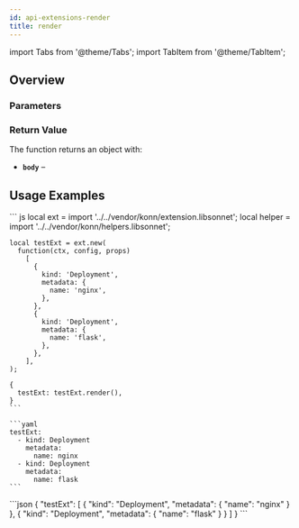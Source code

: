 ```yaml
---
id: api-extensions-render
title: render
---
```


import Tabs from '@theme/Tabs';
import TabItem from '@theme/TabItem';

## Overview



### Parameters

### Return Value
The function returns an object with:
- **`body`** – 

## Usage Examples


<Tabs>
     <TabItem value="jsonnet" label="Jsonnet" default>
    ``` js
    local ext = import '../../vendor/konn/extension.libsonnet';
    local helper = import '../../vendor/konn/helpers.libsonnet';

    local testExt = ext.new(
      function(ctx, config, props)
        [
          {
            kind: 'Deployment',
            metadata: {
              name: 'nginx',
            },
          },
          {
            kind: 'Deployment',
            metadata: {
              name: 'flask',
            },
          },
        ],
    );

    {
      testExt: testExt.render(),
    }
    ``` 
  </TabItem>
  <TabItem value="yaml" label="YAML Output">

    ```yaml
    testExt:
      - kind: Deployment
        metadata:
          name: nginx
      - kind: Deployment
        metadata:
          name: flask
    ```
  </TabItem>
  <TabItem value="json" label="JSON Output">
    ```json
    {
       "testExt": [
          {
             "kind": "Deployment",
             "metadata": {
                "name": "nginx"
             }
          },
          {
             "kind": "Deployment",
             "metadata": {
                "name": "flask"
             }
          }
       ]
    }
    ```
    </TabItem>
</Tabs>